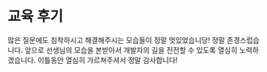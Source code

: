 # 교육 후기
많은 질문에도 침착하시고 해결해주시는 모습들이 정말 멋있었습니당! 정말 존경스럽습니다. 앞으로 선생님의 모습을 본받아서 개발자의 길을 진전할 수 있도록 열심히 노력하겠습니다. 이틀동안 열심히 가르쳐주셔서 정말 감사합니다! 